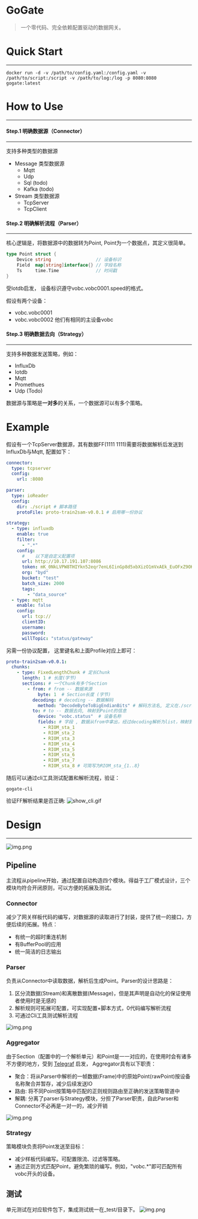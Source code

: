 # GoGate

> 一个零代码、完全依赖配置驱动的数据网关。


# Quick Start

---
```shell
docker run -d -v /path/to/config.yaml:/config.yaml -v /path/to/script:/script -v /path/to/log:/log -p 8080:8080 gogate:latest
```

# How to Use

---
#### Step.1 明确数据源（Connector）

---
支持多种类型的数据源
- Message 类型数据源
    - Mqtt
    - Udp
    - Sql (todo)
    - Kafka (todo)
- Stream 类型数据源
    - TcpServer
    - TcpClient
  
#### Step.2 明确解析流程（Parser）

---
核心逻辑是，将数据源中的数据转为Point, Point为一个数据点，其定义很简单。
```go
type Point struct {
    Device string                 // 设备标识
    Field  map[string]interface{} // 字段名称
    Ts     time.Time              // 时间戳
}
```
受Iotdb启发， 设备标识遵守vobc.vobc0001.speed的格式。

假设有两个设备：
- vobc.vobc0001
- vobc.vobc0002
他们有相同的主设备vobc
#### Step.3 明确数据去向（Strategy）

---
支持多种数据发送策略，例如：
- InfluxDb
- Iotdb
- Mqtt
- Promethues
- Udp (Todo)

数据源与策略是**一对多**的关系，一个数据源可以有多个策略。

# Example
假设有一个TcpServer数据源，其有数据FF(1111 1111)需要将数据解析后发送到InfluxDb与Mqtt, 配置如下：
```yaml
connector:
  type: tcpserver
  config:
    url: :8080
    
parser:
  type: ioReader
  config:
    dir: ./script # 脚本路径
    protoFile: proto-train2sam-v0.0.1 # 启用哪一份协议
    
strategy:
  - type: influxdb
    enable: true
    filter: 
      - ".*"
    config:
      #    以下是自定义配置项
      url: http://10.17.191.107:8086
      token: mK_0NkLVPW8THIYkn52eqr7enL6IinGp8d5xbXizO1mVxAEk_EuOFxZ9OKWYcwVgi2XmogD6iPcO9KQ8ToVvtQ==
      org: "byd"
      bucket: "test"
      batch_size: 2000
      tags:
        - "data_source"
  - type: mqtt
    enable: false
    config:
      url: tcp://
      clientID:
      username:
      password:
      willTopic: "status/gateway"
```
另需一份协议配置， 这里键名和上面Profile对应上即可：
```yaml
proto-train2sam-v0.0.1:
  chunks:
    - type: FixedLengthChunk # 定长Chunk
      length: 1 # 长度(字节)
      sections: # 一个Chunk有多个Section
        - from: # from -- 数据来源
            byte: 1  # Section长度 (字节)
          decoding: # decoding -- 数据解码
            method: "DecodeByteToBigEndianBits" # 解码方法名, 定义在./script下， 反射读取
          to: # to -- 数据去向, 映射到Point的信息
            device: "vobc.status"  # 设备名称
            fields: # 字段 , 数据从from中拿出，经过decoding解析为list，映射到fields中
              - RIOM_sta_1 
              - RIOM_sta_2
              - RIOM_sta_3
              - RIOM_sta_4
              - RIOM_sta_5
              - RIOM_sta_6
              - RIOM_sta_7
              - RIOM_sta_8 # 可简写为RIOM_sta_{1..8}
```

随后可以通过cli工具测试配置和解析流程，验证：
```shell
gogate-cli
```
验证FF解析结果是否正确: 
![show_cli.gif](_asset/show_cli.gif) 

# Design

---
![img.png](_asset/img_3.png)

## Pipeline

主流程从pipeline开始，通过配置自动构造四个模块。得益于工厂模式设计，三个模块均符合开闭原则，可以方便的拓展及测试。

### Connector

减少了网关样板代码的编写，对数据源的读取进行了封装，提供了统一的接口，方便后续的拓展。特点：

- 有统一的超时重连机制
- 有BufferPool的应用
- 统一简洁的日志输出

### Parser

负责从Connector中读取数据，解析后生成Point。Parser的设计思路是：
1. 区分流数据(Stream)和离散数据(Message)，但是其声明是自动化的保证使用者使用时是无感的
2. 解析规则可拓展可配置，可实现配置+脚本方式，0代码编写解析流程
3. 可通过Cli工具测试解析流程

![img.png](_asset/img_5.png)


### Aggregator

由于Section（配置中的一个解析单元）和Point是一一对应的，在使用时会有诸多不方便的地方，受到 [Telegraf](https://www.influxdata.com/time-series-platform/telegraf/) 启发， Aggregator具有以下职责：
  
- 聚合：将从Parser中解析的一帧数据(Frame)中的原始Point(rawPoint)按设备名称聚合并暂存，减少后续发送IO
- 路由: 将不同Point按策略中匹配的正则规则路由至正确的发送策略管道中
- 解耦: 分离了parser与Strategy模块，分担了Parser职责，自此Parser和Connector不必再是一对一的，减少开销

![img.png](_asset/img_4.png)

### Strategy

策略模块负责将Point发送至目标：

- 减少样板代码编写。可配置限流、过滤等策略。
- 通过正则方式匹配Point，避免繁琐的编写。例如，"vobc.*"即可匹配所有vobc开头的设备。



## 测试
单元测试在对应软件包下，集成测试统一在_test/目录下。
![img.png](_asset/img4.png)


